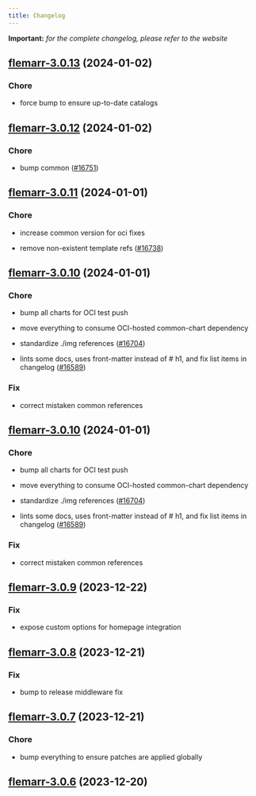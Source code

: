 ```yaml
---
title: Changelog
---
```


**Important:**
*for the complete changelog, please refer to the website*





## [flemarr-3.0.13](https://github.com/truecharts/charts/compare/flemarr-3.0.12...flemarr-3.0.13) (2024-01-02)

### Chore



- force bump to ensure up-to-date catalogs


## [flemarr-3.0.12](https://github.com/truecharts/charts/compare/flemarr-3.0.11...flemarr-3.0.12) (2024-01-02)

### Chore



- bump common ([#16751](https://github.com/truecharts/charts/issues/16751))


## [flemarr-3.0.11](https://github.com/truecharts/charts/compare/flemarr-3.0.10...flemarr-3.0.11) (2024-01-01)

### Chore



- increase common version for oci fixes

- remove non-existent template refs ([#16738](https://github.com/truecharts/charts/issues/16738))


## [flemarr-3.0.10](https://github.com/truecharts/charts/compare/flemarr-3.0.9...flemarr-3.0.10) (2024-01-01)

### Chore



- bump all charts for OCI test push

- move everything to consume OCI-hosted common-chart dependency

- standardize ./img references ([#16704](https://github.com/truecharts/charts/issues/16704))

- lints some docs, uses front-matter instead of # h1, and fix list items in changelog ([#16589](https://github.com/truecharts/charts/issues/16589))

### Fix



- correct mistaken common references


## [flemarr-3.0.10](https://github.com/truecharts/charts/compare/flemarr-3.0.9...flemarr-3.0.10) (2024-01-01)

### Chore



- bump all charts for OCI test push

- move everything to consume OCI-hosted common-chart dependency

- standardize ./img references ([#16704](https://github.com/truecharts/charts/issues/16704))

- lints some docs, uses front-matter instead of # h1, and fix list items in changelog ([#16589](https://github.com/truecharts/charts/issues/16589))

### Fix



- correct mistaken common references
## [flemarr-3.0.9](https://github.com/truecharts/charts/compare/flemarr-3.0.8...flemarr-3.0.9) (2023-12-22)

### Fix

- expose custom options for homepage integration

## [flemarr-3.0.8](https://github.com/truecharts/charts/compare/flemarr-3.0.7...flemarr-3.0.8) (2023-12-21)

### Fix

- bump to release middleware fix

## [flemarr-3.0.7](https://github.com/truecharts/charts/compare/flemarr-3.0.6...flemarr-3.0.7) (2023-12-21)

### Chore

- bump everything to ensure patches are applied globally

## [flemarr-3.0.6](https://github.com/truecharts/charts/compare/flemarr-3.0.5...flemarr-3.0.6) (2023-12-20)
